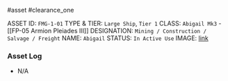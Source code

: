 #asset #clearance_one 

ASSET ID: `FMG-1-01`
TYPE & TIER: `Large Ship`, `Tier 1`
CLASS: `Abigail Mk3` - [[FP-05 Armion Pleiades III]]
DESIGNATION: `Mining / Construction / Salvage / Freight`
NAME: `Abigail`
STATUS: `In Active Use`
IMAGE: [link](https://cdn.discordapp.com/attachments/1119399681026424882/1141492686625452052/372DD0CF0692277E0068EF9925A7E4595732FC14.png)
### Asset Log
- N/A